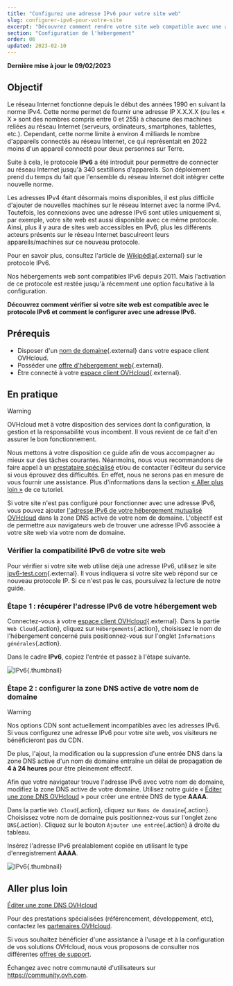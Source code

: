 ```yaml
---
title: "Configurez une adresse IPv6 pour votre site web"
slug: configurer-ipv6-pour-votre-site
excerpt: "Découvrez comment rendre votre site web compatible avec une adresse IPv6"
section: "Configuration de l'hébergement"
order: 06
updated: 2023-02-10
---
```


**Dernière mise à jour le 09/02/2023**

## Objectif

Le réseau Internet fonctionne depuis le début des années 1990 en suivant la norme IPv4. Cette norme permet de fournir une adresse IP X.X.X.X (ou les « X » sont des nombres compris entre 0 et 255) à chacune des machines reliées au réseau Internet (serveurs, ordinateurs, smartphones, tablettes, etc.). Cependant, cette norme limite à environ 4 milliards le nombre d'appareils connectés au réseau Internet, ce qui représentait en 2022 moins d'un appareil connecté pour deux personnes sur Terre.

Suite à cela, le protocole **IPv6** a été introduit pour permettre de connecter au réseau Internet jusqu'à 340 sextillions d'appareils. Son déploiement prend du temps du fait que l'ensemble du réseau Internet doit intégrer cette nouvelle norme. 

Les adresses IPv4 étant désormais moins disponibles, il est plus difficile d'ajouter de nouvelles machines sur le réseau Internet avec la norme IPv4. Toutefois, les connexions avec une adresse IPv6 sont utiles uniquement si, par exemple, votre site web est aussi disponible avec ce même protocole. Ainsi, plus il y aura de sites web accessibles en IPv6, plus les différents acteurs présents sur le réseau Internet basculreont leurs appareils/machines sur ce nouveau protocole.

Pour en savoir plus, consultez l'article de [Wikipédia](https://fr.wikipedia.org/wiki/IPv6){.external} sur le protocole IPv6.

Nos hébergements web sont compatibles IPv6 depuis 2011. Mais l'activation de ce protocole est restée jusqu'à récemment une option facultative à la configuration. 

**Découvrez comment vérifier si votre site web est compatible avec le protocole IPv6 et comment le configurer avec une adresse IPv6.**

## Prérequis

- Disposer d'un [nom de domaine](https://www.ovhcloud.com/fr/domains/){.external} dans votre espace client OVHcloud.
- Posséder une [offre d'hébergement web](https://www.ovhcloud.com/fr/web-hosting/){.external}.
- Être connecté à votre [espace client OVHcloud](https://www.ovh.com/auth/?action=gotomanager&from=https://www.ovh.com/fr/&ovhSubsidiary=fr){.external}.

## En pratique

> [!warning]
>
> OVHcloud met à votre disposition des services dont la configuration, la gestion et la responsabilité vous incombent. Il vous revient de ce fait d'en assurer le bon fonctionnement.
> 
> Nous mettons à votre disposition ce guide afin de vous accompagner au mieux sur des tâches courantes. Néanmoins, nous vous recommandons de faire appel à un [prestataire spécialisé](https://partner.ovhcloud.com/fr/) et/ou de contacter l'éditeur du service si vous éprouvez des difficultés. En effet, nous ne serons pas en mesure de vous fournir une assistance. Plus d'informations dans la section [« Aller plus loin »](#go-further) de ce tutoriel.
> 

Si votre site n'est pas configuré pour fonctionner avec une adresse IPv6, vous pouvez ajouter [l'adresse IPv6 de votre hébergement mutualisé OVHcloud](https://docs.ovh.com/fr/hosting/liste-des-adresses-ip-des-clusters-et-hebergements-web/) dans la zone DNS active de votre nom de domaine. L'objectif est de permettre aux navigateurs web de trouver une adresse IPv6 associée à votre site web via votre nom de domaine.

### Vérifier la compatibilité IPv6 de votre site web

Pour vérifier si votre site web utilise déjà une adresse IPv6, utilisez le site [ipv6-test.com](https://ipv6-test.com/validate.php){.external}. Il vous indiquera si votre site web répond sur ce nouveau protocole IP. Si ce n'est pas le cas, poursuivez la lecture de notre guide.

### Étape 1 : récupérer l'adresse IPv6 de votre hébergement web

Connectez-vous à votre [espace client OVHcloud](https://www.ovh.com/auth/?action=gotomanager&from=https://www.ovh.com/fr/&ovhSubsidiary=fr){.external}. Dans la partie `Web Cloud`{.action}, cliquez sur `Hébergements`{.action}, choisissez le nom de l'hébergement concerné puis positionnez-vous sur l'onglet `Informations générales`{.action}.

Dans le cadre **IPv6**, copiez l'entrée et passez à l'étape suivante.

![IPv6](images/ipv6_01.png){.thumbnail}

### Étape 2 : configurer la zone DNS active de votre nom de domaine

> [!warning]
>
> Nos options CDN sont actuellement incompatibles avec les adresses IPv6. Si vous configurez une adresse IPv6 pour votre site web, vos visiteurs ne bénéficieront pas du CDN.
>
> De plus, l'ajout, la modification ou la suppression d'une entrée DNS dans la zone DNS active d'un nom de domaine entraîne un délai de propagation de **4 à 24 heures** pour être pleinement effectif.
>

Afin que votre navigateur trouve l'adresse IPv6 avec votre nom de domaine, modifiez la zone DNS active de votre domaine. Utilisez notre guide « [Éditer une zone DNS OVHcloud](https://docs.ovh.com/fr/domains/editer-ma-zone-dns/#editer-la-zone-dns-ovhcloud-de-votre-nom-de-domaine) » pour créer une entrée DNS de type **AAAA**.

Dans la partie `Web Cloud`{.action}, cliquez sur `Noms de domaine`{.action}. Choisissez votre nom de domaine puis positionnez-vous sur l'onglet `Zone DNS`{.action}. Cliquez sur le bouton `Ajouter une entrée`{.action} à droite du tableau. 

Insérez l'adresse IPv6 préalablement copiée en utilisant le type d'enregistrement **AAAA**.

![IPv6](images/ipv6_02.png){.thumbnail}

## Aller plus loin <a name="go-further"></a>

[Éditer une zone DNS OVHcloud](https://docs.ovh.com/fr/domains/editer-ma-zone-dns/#editer-la-zone-dns-ovhcloud-de-votre-nom-de-domaine)

Pour des prestations spécialisées (référencement, développement, etc), contactez les [partenaires OVHcloud](https://partner.ovhcloud.com/fr/).

Si vous souhaitez bénéficier d'une assistance à l'usage et à la configuration de vos solutions OVHcloud, nous vous proposons de consulter nos différentes [offres de support](https://www.ovhcloud.com/fr/support-levels/).

Échangez avec notre communauté d'utilisateurs sur <https://community.ovh.com>.